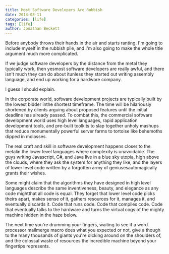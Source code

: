 ```yaml
---
title: Most Software Developers Are Rubbish
date: 2014-08-11
categories: [life]
tags: [life]
author: Jonathan Beckett
---
```


Before anybody throws their hands in the air and starts ranting, I'm going to include myself in the rubbish pile, and I'm also going to make the whole title argument much more complicated.

If we judge software developers by the distance from the metal they typically work, then yesmost software developers are really awful, and there isn't much they can do about itunless they started out writing assembly language, and end up working for a hardware company.

I guess I should explain.

In the corporate world, software development projects are typically built by the lowest bidder inthe shortest timeframe. The time will be hilariously shortened by clients arguing about proposed features until the initial deadline has already passed. To combat this, the commercial software development world uses high level languages, rapid application development tools, and pre-built toolkits to slap together unholy mashups that reduce monumentally powerful server farms to tortoise like behemoths dipped in molasses.

The real craft and skill in software development happens closer to the metalin the lower level languages where complexity is unavoidable. The guys writing Javascript, C#, and Java live in a blue sky utopia, high above the clouds, where they ask the system for anything they like, and the layers of lower level code written by a forgotten army of geniusesautomagically grants their wishes.

Some might claim that the algorithms they have designed in high level languages describe the same inventiveness, beauty, and elegance as any code mightthat all code is equal. They forget that lower level code picks theirs apart, makes sense of it, gathers resources for it, manages it, and eventually discards it. Code that runs code. Code that compiles code. Code that eventually talks to the hardware and turns the virtual cogs of the mighty machine hidden in the haze below.

The next time you're drumming your fingers, waiting to see if a word processor mailmerge macro does what you expected or not, give a though to the many thousands of giants you're dicking around on the shoulders of, and the colossal waste of resources the incredible machine beyond your fingertips represents.